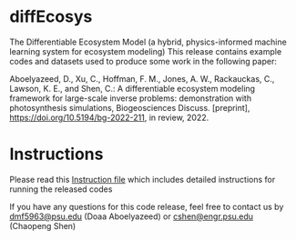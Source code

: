 # diffEcosys
The Differentiable Ecosystem Model (a hybrid, physics-informed machine learning system for ecosystem modeling)
This release contains example codes and datasets used to produce some work in the following paper:

Aboelyazeed, D., Xu, C., Hoffman, F. M., Jones, A. W., Rackauckas, C., Lawson, K. E., and Shen, C.: A differentiable ecosystem modeling framework for large-scale inverse problems: demonstration with photosynthesis simulations, Biogeosciences Discuss. [preprint], https://doi.org/10.5194/bg-2022-211, in review, 2022.

# Instructions
Please read this [Instruction file](https://github.com/hydroPKDN/diffEcosys/blob/main/Instructions_README.pdf) which includes detailed instructions for running the released codes

If you have any questions for this code release, feel free to contact us by dmf5963@psu.edu (Doaa Aboelyazeed) or cshen@engr.psu.edu (Chaopeng Shen)
